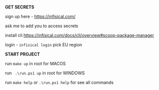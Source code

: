 **GET SECRETS**

sign up here - https://infisical.com/

ask me to add you to access secrets

install cli https://infisical.com/docs/cli/overview#scoop-package-manager


login - ```infisical login``` pick EU region


**START PROJECT**


run ```make up``` in root for MACOS

run ``` .\run.ps1 up``` in root for WINDOWS

run ```make help``` or ```.\run.ps1 help``` for see all commands








